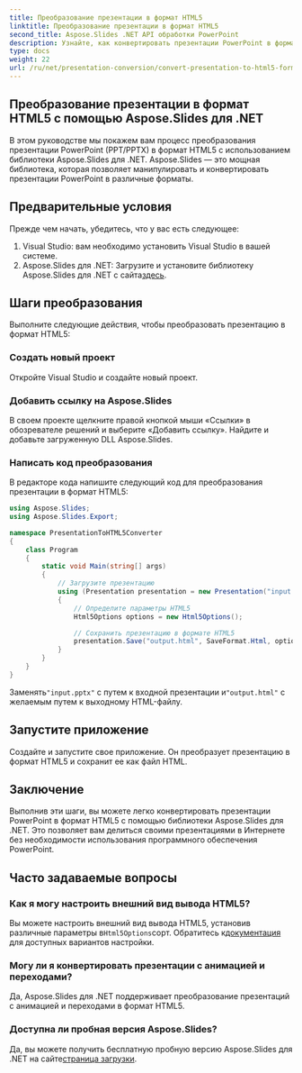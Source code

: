 ```yaml
---
title: Преобразование презентации в формат HTML5
linktitle: Преобразование презентации в формат HTML5
second_title: Aspose.Slides .NET API обработки PowerPoint
description: Узнайте, как конвертировать презентации PowerPoint в формат HTML5 с помощью Aspose.Slides для .NET. Простое и эффективное преобразование для совместного использования в Интернете.
type: docs
weight: 22
url: /ru/net/presentation-conversion/convert-presentation-to-html5-format/
---
```

## Преобразование презентации в формат HTML5 с помощью Aspose.Slides для .NET

В этом руководстве мы покажем вам процесс преобразования презентации PowerPoint (PPT/PPTX) в формат HTML5 с использованием библиотеки Aspose.Slides для .NET. Aspose.Slides — это мощная библиотека, которая позволяет манипулировать и конвертировать презентации PowerPoint в различные форматы.

## Предварительные условия

Прежде чем начать, убедитесь, что у вас есть следующее:

1. Visual Studio: вам необходимо установить Visual Studio в вашей системе.
2.  Aspose.Slides для .NET: Загрузите и установите библиотеку Aspose.Slides для .NET с сайта[здесь](https://downloads.aspose.com/slides/net).

## Шаги преобразования

Выполните следующие действия, чтобы преобразовать презентацию в формат HTML5:

### Создать новый проект

Откройте Visual Studio и создайте новый проект.

### Добавить ссылку на Aspose.Slides

В своем проекте щелкните правой кнопкой мыши «Ссылки» в обозревателе решений и выберите «Добавить ссылку». Найдите и добавьте загруженную DLL Aspose.Slides.

### Написать код преобразования

В редакторе кода напишите следующий код для преобразования презентации в формат HTML5:

```csharp
using Aspose.Slides;
using Aspose.Slides.Export;

namespace PresentationToHTML5Converter
{
    class Program
    {
        static void Main(string[] args)
        {
            // Загрузите презентацию
            using (Presentation presentation = new Presentation("input.pptx"))
            {
                // Определите параметры HTML5
                Html5Options options = new Html5Options();

                // Сохранить презентацию в формате HTML5
                presentation.Save("output.html", SaveFormat.Html, options);
            }
        }
    }
}
```

 Заменять`"input.pptx"` с путем к входной презентации и`"output.html"` с желаемым путем к выходному HTML-файлу.

## Запустите приложение

Создайте и запустите свое приложение. Он преобразует презентацию в формат HTML5 и сохранит ее как файл HTML.

## Заключение

Выполнив эти шаги, вы можете легко конвертировать презентации PowerPoint в формат HTML5 с помощью библиотеки Aspose.Slides для .NET. Это позволяет вам делиться своими презентациями в Интернете без необходимости использования программного обеспечения PowerPoint.

## Часто задаваемые вопросы

### Как я могу настроить внешний вид вывода HTML5?

 Вы можете настроить внешний вид вывода HTML5, установив различные параметры в`Html5Options`сорт. Обратитесь к[документация](https://reference.aspose.com/slides/net/aspose.slides.export/html5options) для доступных вариантов настройки.

### Могу ли я конвертировать презентации с анимацией и переходами?

Да, Aspose.Slides для .NET поддерживает преобразование презентаций с анимацией и переходами в формат HTML5.

### Доступна ли пробная версия Aspose.Slides?

 Да, вы можете получить бесплатную пробную версию Aspose.Slides для .NET на сайте[страница загрузки](https://releases.aspose.com/slides/net).